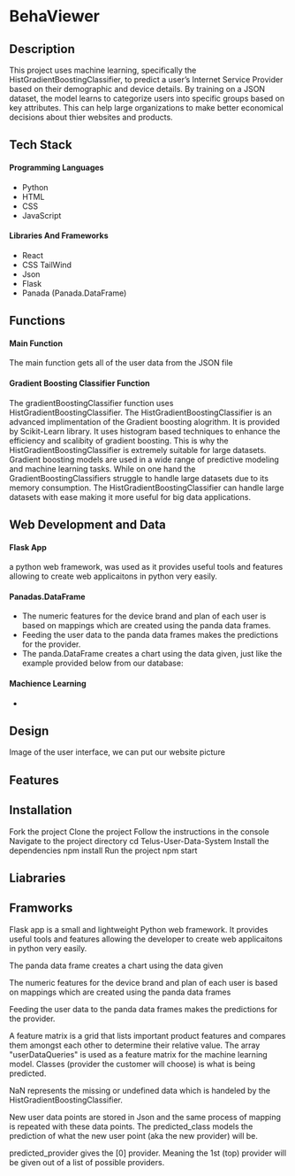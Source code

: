 # BehaViewer

## Description

This project uses machine learning, specifically the HistGradientBoostingClassifier, to predict a user’s Internet Service Provider based on their demographic and device details. By training on a JSON dataset, the model learns to categorize users into specific groups based on key attributes. This can help large organizations to make better economical decisions about thier websites and products. 

## Tech Stack

#### Programming Languages
* Python
* HTML
* CSS
* JavaScript


#### Libraries And Frameworks
* React
* CSS TailWind
* Json
* Flask 
* Panada (Panada.DataFrame)

## Functions

#### Main Function

The main function gets all  of the user data from the JSON file

#### Gradient Boosting Classifier Function

The gradientBoostingClassifier function uses HistGradientBoostingClassifier. The HistGradientBoostingClassifier is an advanced implimentation of the Gradient boosting alogrithm. It is provided by Scikit-Learn library. It uses histogram based techniques to enhance the efficiency and scalibity of gradient boosting. This is why the HistGradientBoostingClassifier is extremely suitable for large datasets. Gradient boosting models are used in a wide range of predictive modeling and machine learning tasks. While on one hand the GradientBoostingClassifiers struggle to handle large datasets due to its memory consumption. The HistGradientBoostingClassifier can handle large datasets with ease making it more useful for big data applications.

## Web Development and Data

#### Flask App

a python web framework, was used as it provides useful tools and features allowing to create web applicaitons in python very easily.

#### Panadas.DataFrame

* The numeric features for the device brand and plan of each user is based on mappings which are created using the panda data frames.
* Feeding the user data to the panda data frames makes the predictions for the provider.
* The panda.DataFrame creates a chart using the data given, just like the example provided below from our database:

  


#### Machience Learning

* 





## Design

Image of the user interface, we can put our website picture

## Features


## Installation
Fork the project
Clone the project
Follow the instructions in the console
Navigate to the project directory cd Telus-User-Data-System
Install the dependencies npm install
Run the project npm start









## Liabraries 

## Framworks

Flask app is a small and lightweight Python web framework. It provides useful tools and features allowing the developer to create web applicaitons in python very easily.  

The panda data frame creates a chart using the data given

The numeric features for the device brand and plan of each user is based on mappings which are created using the panda data frames

Feeding the user data to the panda data frames makes the predictions for the provider.

A feature matrix is a grid that lists important product features and compares them amongst each other to determine their relative value. The array "userDataQueries" is used as a feature matrix for the machine learning model. Classes (provider the customer will choose) is what is being predicted.

NaN represents the missing or undefined data which is handeled by the HistGradientBoostingClassifier.

New user data points are stored in Json and the same process of mapping is repeated with these data points. The predicted_class models the prediction of what the new user point (aka the new provider) will be. 

predicted_provider gives the [0] provider. Meaning the 1st (top) provider will be given out of a list of possible providers.

